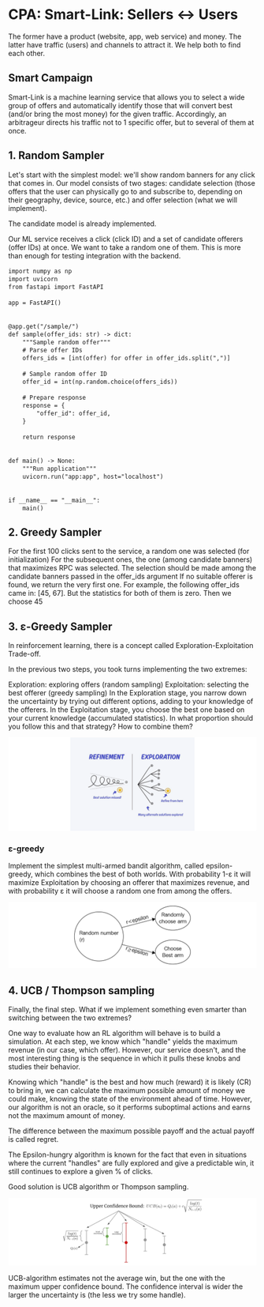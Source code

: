 # CPA: Smart-Link: Sellers <-> Users

The former have a product (website, app, web service) and money.
The latter have traffic (users) and channels to attract it.
We help both to find each other.


## Smart Campaign


Smart-Link is a machine learning service that allows you to select a wide group of offers and automatically identify those that will convert best (and/or bring the most money) for the given traffic. Accordingly, an arbitrageur directs his traffic not to 1 specific offer, but to several of them at once.

## 1. Random Sampler 

Let's start with the simplest model: we'll show random banners for any click that comes in. Our model consists of two stages: candidate selection (those offers that the user can physically go to and subscribe to, depending on their geography, device, source, etc.) and offer selection (what we will implement).

The candidate model is already implemented.

Our ML service receives a click (click ID) and a set of candidate offerers (offer IDs) at once. We want to take a random one of them. This is more than enough for testing integration with the backend.


```
import numpy as np
import uvicorn
from fastapi import FastAPI

app = FastAPI()


@app.get("/sample/")
def sample(offer_ids: str) -> dict:
    """Sample random offer"""
    # Parse offer IDs
    offers_ids = [int(offer) for offer in offer_ids.split(",")]

    # Sample random offer ID
    offer_id = int(np.random.choice(offers_ids))

    # Prepare response
    response = {
        "offer_id": offer_id,
    }

    return response


def main() -> None:
    """Run application"""
    uvicorn.run("app:app", host="localhost")


if __name__ == "__main__":
    main()

```


## 2. Greedy Sampler

For the first 100 clicks sent to the service, a random one was selected (for initialization)
For the subsequent ones, the one (among candidate banners) that maximizes RPC was selected. The selection should be made among the candidate banners passed in the offer_ids argument
If no suitable offerer is found, we return the very first one. For example, the following offer_ids came in: [45, 67]. But the statistics for both of them is zero. Then we choose 45

## 3. ε-Greedy Sampler

In reinforcement learning, there is a concept called Exploration-Exploitation Trade-off.

In the previous two steps, you took turns implementing the two extremes:

Exploration: exploring offers (random sampling)
Exploitation: selecting the best offerer (greedy sampling)
In the Exploration stage, you narrow down the uncertainty by trying out different options, adding to your knowledge of the offerers. In the Exploitation stage, you choose the best one based on your current knowledge (accumulated statistics). In what proportion should you follow this and that strategy? How to combine them?

![Alt text](/img/image.png)

### ε-greedy

Implement the simplest multi-armed bandit algorithm, called epsilon-greedy, which combines the best of both worlds. With probability 1-ε it will maximize Exploitation by choosing an offerer that maximizes revenue, and with probability ε it will choose a random one from among the offers.

![Alt text](/img/image-1.png)

## 4. UCB / Thompson sampling

Finally, the final step. What if we implement something even smarter than switching between the two extremes?

One way to evaluate how an RL algorithm will behave is to build a simulation. At each step, we know which "handle" yields the maximum revenue (in our case, which offer). However, our service doesn't, and the most interesting thing is the sequence in which it pulls these knobs and studies their behavior.

Knowing which "handle" is the best and how much (reward) it is likely (CR) to bring in, we can calculate the maximum possible amount of money we could make, knowing the state of the environment ahead of time. However, our algorithm is not an oracle, so it performs suboptimal actions and earns not the maximum amount of money.

The difference between the maximum possible payoff and the actual payoff is called regret.

The Epsilon-hungry algorithm is known for the fact that even in situations where the current "handles" are fully explored and give a predictable win, it still continues to explore a given % of clicks.

Good solution is UCB algorithm or Thompson sampling.

![Alt text](/img/image-2.png)

UCB-algorithm estimates not the average win, but the one with the maximum upper confidence bound. The confidence interval is wider the larger the uncertainty is (the less we try some handle).
